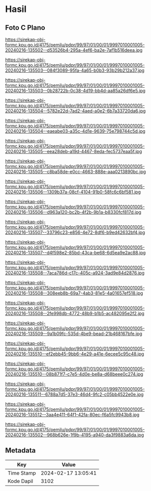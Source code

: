 # Hasil

## Foto C Plano

https://sirekap-obj-formc.kpu.go.id/4175/pemilu/pdpr/99/97/01/00/01/9997010001005-20240216-135502--d53526b4-295a-4ef6-ba2e-7af1b516deea.jpg

https://sirekap-obj-formc.kpu.go.id/4175/pemilu/pdpr/99/97/01/00/01/9997010001005-20240216-135503--084f3089-95fa-4a65-b0b3-93b29b212a37.jpg

https://sirekap-obj-formc.kpu.go.id/4175/pemilu/pdpr/99/97/01/00/01/9997010001005-20240216-135503--0b28722b-0c38-4d19-bb4d-aa85a26df6e5.jpg

https://sirekap-obj-formc.kpu.go.id/4175/pemilu/pdpr/99/97/01/00/01/9997010001005-20240216-135504--5782e22d-7ad2-4aed-a0e2-6b7a33720da6.jpg

https://sirekap-obj-formc.kpu.go.id/4175/pemilu/pdpr/99/97/01/00/01/9997010001005-20240216-135504--eaeabe03-a35c-4d1e-9639-75e798744c5d.jpg

https://sirekap-obj-formc.kpu.go.id/4175/pemilu/pdpr/99/97/01/00/01/9997010001005-20240216-135505--eea28deb-a19d-4467-8eda-fec5737eaa5f.jpg

https://sirekap-obj-formc.kpu.go.id/4175/pemilu/pdpr/99/97/01/00/01/9997010001005-20240216-135505--c8ba58de-e0cc-4663-888e-aaa0213890bc.jpg

https://sirekap-obj-formc.kpu.go.id/4175/pemilu/pdpr/99/97/01/00/01/9997010001005-20240216-135506--1309b37a-08cf-4104-91b0-58fc6c6bf581.jpg

https://sirekap-obj-formc.kpu.go.id/4175/pemilu/pdpr/99/97/01/00/01/9997010001005-20240216-135506--d963a120-bc2b-4f2b-9b1a-b8330fcf817d.jpg

https://sirekap-obj-formc.kpu.go.id/4175/pemilu/pdpr/99/97/01/00/01/9997010001005-20240216-135507--33796c23-e856-4e72-8df6-b9ed42632bf4.jpg

https://sirekap-obj-formc.kpu.go.id/4175/pemilu/pdpr/99/97/01/00/01/9997010001005-20240216-135507--d4f598e2-85bd-43ca-be68-6d5ea9e2ac88.jpg

https://sirekap-obj-formc.kpu.go.id/4175/pemilu/pdpr/99/97/01/00/01/9997010001005-20240216-135508--7aca786d-c17c-405c-a924-3ad9e84d2876.jpg

https://sirekap-obj-formc.kpu.go.id/4175/pemilu/pdpr/99/97/01/00/01/9997010001005-20240216-135508--308eeb8b-69a7-4ab3-81e5-4a01657ef518.jpg

https://sirekap-obj-formc.kpu.go.id/4175/pemilu/pdpr/99/97/01/00/01/9997010001005-20240216-135508--2fe998db-4772-48b9-b1b5-ac482095e2f2.jpg

https://sirekap-obj-formc.kpu.go.id/4175/pemilu/pdpr/99/97/01/00/01/9997010001005-20240216-135509--9a1b09fc-535d-4be9-bead-21b468167bfe.jpg

https://sirekap-obj-formc.kpu.go.id/4175/pemilu/pdpr/99/97/01/00/01/9997010001005-20240216-135510--ef2ebb45-9bb6-4e29-a41e-6ecee5c95c48.jpg

https://sirekap-obj-formc.kpu.go.id/4175/pemilu/pdpr/99/97/01/00/01/9997010001005-20240216-135510--08b871f7-c7e5-4d0e-be8a-d68beee0c274.jpg

https://sirekap-obj-formc.kpu.go.id/4175/pemilu/pdpr/99/97/01/00/01/9997010001005-20240216-135511--6788a7d5-37e3-46d4-9fc2-c05bb4522e0e.jpg

https://sirekap-obj-formc.kpu.go.id/4175/pemilu/pdpr/99/97/01/00/01/9997010001005-20240216-135512--3aa4e411-64f1-42fa-80ec-f6a5fc9943b8.jpg

https://sirekap-obj-formc.kpu.go.id/4175/pemilu/pdpr/99/97/01/00/01/9997010001005-20240216-135502--968b626e-1f9b-4195-a940-da3f9883a6da.jpg


## Metadata

| Key        | Value               |
| ---------- | ------------------- |
| Time Stamp | 2024-02-17 13:05:41 |
| Kode Dapil | 3102                |



